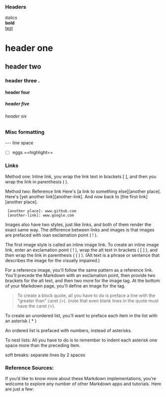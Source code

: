 ### Headers 
_italics_    
**bold**  
<u>test</u>
# header one
## header two
### header three .
#### header four
##### header five
###### header six
### Misc formatting
--- line space   
- [ ] eggs 
 ==highlight==

### Links
Method one:  Inline link, you wrap the link text in brackets [ ], and then you wrap the link in parenthesis ( ).

Method two:  Reference link    Here's [a link to something else][another place].
     Here's [yet another link][another-link].
     And now back to [the first link][another place].

     [another place]: www.github.com
     [another-link]: www.google.com

Images also have two styles, just like links, and both of them render the exact same way. The difference between links and images is that images are prefaced with ioan exclamation point ( ! ).

The first image style is called an inline image link. To create an inline image link, enter an exclamation point ( ! ), wrap the alt text in brackets ( [ ] ), and then wrap the link in parenthesis ( ( ) ). (Alt text is a phrase or sentence that describes the image for the visually impaired.)

For a reference image, you'll follow the same pattern as a reference link. You'll precede the Markdown with an exclamation point, then provide two brackets for the alt text, and then two more for the image tag. At the bottom of your Markdown page, you'll define an image for the tag.

>To create a block quote, all you have to do is preface a line with the "greater than" caret (>).  (note that even blank lines in the quote must have the caret (>).

To create an unordered list, you'll want to preface each item in the list with an asterisk ( * )

An ordered list is prefaced with numbers, instead of asterisks.

To nest lists:  All you have to do is to remember to indent each asterisk one space more than the preceding item.

soft breaks: separate lines by 2 spaces

### Reference Sources:
If you’d like to know more about these Markdown implementations, you’re welcome to explore any number of other Markdown apps and tutorials. Here are just a few:
